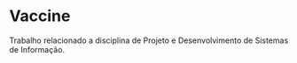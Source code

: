 # Vaccine
Trabalho relacionado a disciplina de Projeto e Desenvolvimento de Sistemas de Informação.
